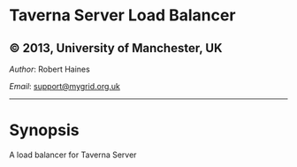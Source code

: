 # Taverna Server Load Balancer
## &copy; 2013, University of Manchester, UK

*Author*: Robert Haines

*Email*: support@mygrid.org.uk

* * *

# Synopsis

A load balancer for Taverna Server
